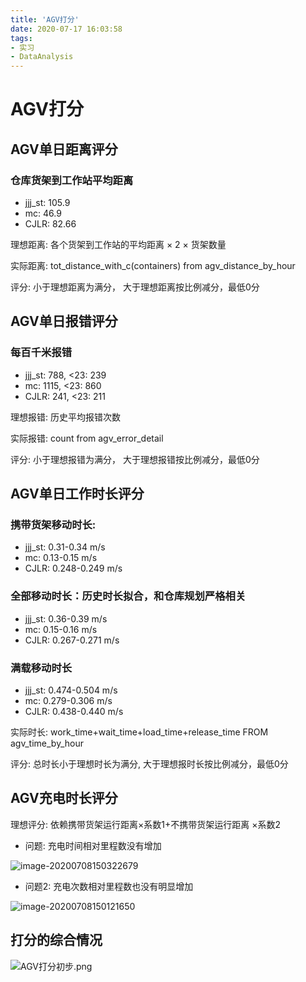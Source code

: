 ```yaml
---
title: 'AGV打分'
date: 2020-07-17 16:03:58
tags:
- 实习
- DataAnalysis
---
```

# AGV打分

## AGV单日距离评分

### 仓库货架到工作站平均距离

* jjj_st: 105.9
* mc: 46.9
* CJLR: 82.66

理想距离: 各个货架到工作站的平均距离 &times; 2 &times; 货架数量

实际距离: tot_distance_with_c(containers) from agv_distance_by_hour

评分: 小于理想距离为满分， 大于理想距离按比例减分，最低0分

## AGV单日报错评分

### 每百千米报错

* jjj_st: 788, <23: 239
* mc: 1115, <23: 860
* CJLR: 241, <23: 211

理想报错: 历史平均报错次数

实际报错: count from agv_error_detail

评分: 小于理想报错为满分， 大于理想报错按比例减分，最低0分

## AGV单日工作时长评分

### 携带货架移动时长:

* jjj_st: 0.31-0.34 m/s
* mc: 0.13-0.15 m/s
* CJLR: 0.248-0.249 m/s

### 全部移动时长：历史时长拟合，和仓库规划严格相关

* jjj_st: 0.36-0.39 m/s
* mc: 0.15-0.16 m/s
* CJLR: 0.267-0.271 m/s

###  满载移动时长

* jjj_st: 0.474-0.504 m/s
* mc: 0.279-0.306 m/s
* CJLR: 0.438-0.440 m/s

实际时长: work_time+wait_time+load_time+release_time FROM agv_time_by_hour

评分: 总时长小于理想时长为满分,  大于理想报时长按比例减分，最低0分

## AGV充电时长评分

理想评分: 依赖携带货架运行距离&times;系数1&plus;不携带货架运行距离  &times;系数2

* 问题: 充电时间相对里程数没有增加

![image-20200708150322679](https://i.loli.net/2020/07/20/5UOw2fmgN6yHEn3.png)

* 问题2: 充电次数相对里程数也没有明显增加

![image-20200708150121650](https://i.loli.net/2020/07/20/HoLbciKGadDIjk7.png)

## 打分的综合情况

![AGV打分初步.png](https://i.loli.net/2020/07/21/ojGvYpUIrhcmCtB.png)
